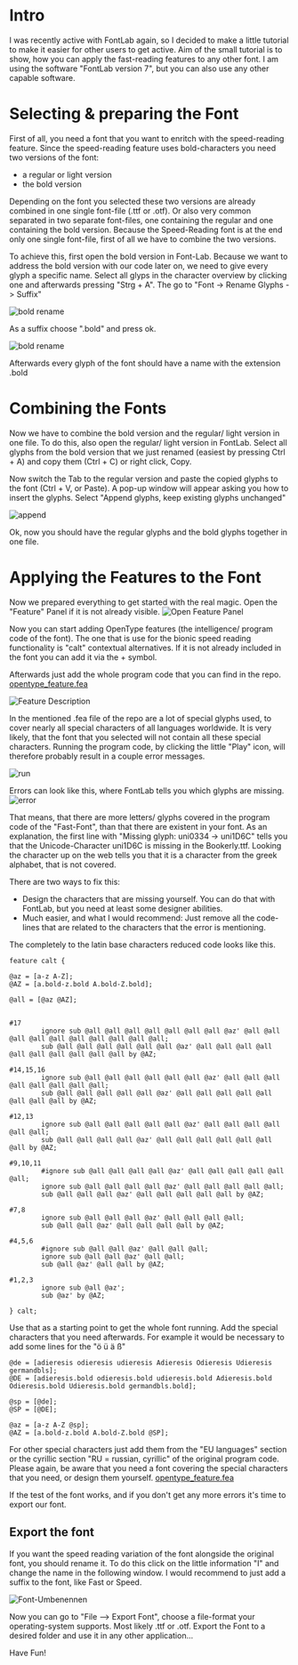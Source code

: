 # Intro
I was recently active with FontLab again, so I decided to make a little tutorial to make it easier for other users to get active.
Aim of the small tutorial is to show, how you can apply the fast-reading features to any other font.
I am using the software "FontLab version 7", but you can also use any other capable software.

# Selecting & preparing the Font

First of all, you need a font that you want to enritch with the speed-reading feature.
Since the speed-reading feature uses bold-characters you need two versions of the font:
- a regular or light version
- the bold version

Depending on the font you selected these two versions are already combined in one single font-file (.ttf or .otf).
Or also very common separated in two separate font-files, one containing the regular and one containing the bold version.
Because the Speed-Reading font is at the end only one single font-file, first of all we have to combine the two versions.

To achieve this, first open the bold version in Font-Lab.
Because we want to address the bold version with our code later on, we need to give every glyph a specific name.
Select all glyps in the character overview by clicking one and afterwards pressing "Strg + A".
The go to "Font -> Rename Glyphs -> Suffix"

![bold rename](https://github.com/user-attachments/assets/dcf3f9df-7b13-432d-a4a5-6b797e590cff)

As a suffix choose ".bold" and press ok.

![bold rename](https://github.com/user-attachments/assets/74732c06-06d9-4ffc-be85-58a23d041554)

Afterwards every glyph of the font should have a name with the extension .bold

# Combining the Fonts
Now we have to combine the bold version and the regular/ light version in one file.
To do this, also open the regular/ light version in FontLab.
Select all glyphs from the bold version that we just renamed (easiest by pressing Ctrl + A) and copy them (Ctrl + C) or right click, Copy.

Now switch the Tab to the regular version and paste the copied glyphs to the font (Ctrl + V, or Paste).
A pop-up window will appear asking you how to insert the glyphs.
Select "Append glyphs, keep existing glyphs unchanged"

![append](https://github.com/user-attachments/assets/feb74a2e-fe71-4ebd-ac21-a8c4a6b01bc9)

Ok, now you should have the regular glyphs and the bold glyphs together in one file.

# Applying the Features to the Font

Now we prepared everything to get started with the real magic.
Open the "Feature" Panel if it is not already visible.
![Open Feature Panel](https://github.com/user-attachments/assets/b2caa1f3-2bde-4349-ac45-7553abb68f4e)

Now you can start adding OpenType features (the intelligence/ program code of the font).
The one that is use for the bionic speed reading functionality is "calt" contextual alternatives.
If it is not already included in the font you can add it via the + symbol.

Afterwards just add the whole program code that you can find in the repo.
[opentype_feature.fea](https://github.com/Born2Root/Fast-Font/blob/main/opentype_feature.fea)

![Feature Description](https://github.com/user-attachments/assets/aa739c59-d70d-487f-ab31-12502da84975)

In the mentioned .fea file of the repo are a lot of special glyphs used, to cover nearly all special characters of all languages worldwide.
It is very likely, that the font that you selected will not contain all these special characters.
Running the program code, by clicking the little "Play" icon, will therefore probably result in a couple error messages.

![run](https://github.com/user-attachments/assets/75cdcb27-b33b-4b26-9e5b-817a4a48bfdd)

Errors can look like this, where FontLab tells you which glyphs are missing.
![error](https://github.com/user-attachments/assets/e68ab725-1ea7-4289-a83a-d28f2d232fe1)

That means, that there are more letters/ glyphs covered in the program code of the "Fast-Font", than that there are existent in your font.
As an explanation, the first line with "Missing glyph: uni0334 -> uni1D6C" tells you that the Unicode-Character uni1D6C is missing in the Bookerly.ttf. Looking the character up on the web tells you that it is a character from the greek alphabet, that is not covered.

There are two ways to fix this:
- Design the characters that are missing yourself. You can do that with FontLab, but you need at least some designer abilities.
- Much easier, and what I would recommend: Just remove all the code-lines that are related to the characters that the error is mentioning.

The completely to the latin base characters reduced code looks like this.

```
feature calt {

@az = [a-z A-Z];
@AZ = [a.bold-z.bold A.bold-Z.bold];

@all = [@az @AZ];
	

#17
		ignore sub @all @all @all @all @all @all @all @az' @all @all @all @all @all @all @all @all @all @all;
		sub @all @all @all @all @all @all @az' @all @all @all @all @all @all @all @all @all @all by @AZ;

#14,15,16
		ignore sub @all @all @all @all @all @all @az' @all @all @all @all @all @all @all @all; 
		sub @all @all @all @all @all @az' @all @all @all @all @all @all @all @all by @AZ;

#12,13
		ignore sub @all @all @all @all @all @az' @all @all @all @all @all @all; 
		sub @all @all @all @all @az' @all @all @all @all @all @all @all by @AZ;

#9,10,11
		#ignore sub @all @all @all @all @az' @all @all @all @all @all @all; 
		ignore sub @all @all @all @all @az' @all @all @all @all @all; 
		sub @all @all @all @az' @all @all @all @all @all by @AZ;

#7,8
		ignore sub @all @all @all @az' @all @all @all @all; 
		sub @all @all @az' @all @all @all @all by @AZ;

#4,5,6
		#ignore sub @all @all @az' @all @all @all; 
		ignore sub @all @all @az' @all @all;
		sub @all @az' @all @all by @AZ;

#1,2,3 
		ignore sub @all @az';
		sub @az' by @AZ;

} calt;
```

Use that as a starting point to get the whole font running. Add the special characters that you need afterwards.
For example it would be necessary to add some lines for the "ö ü ä ß"

```
@de = [adieresis odieresis udieresis Adieresis Odieresis Udieresis germandbls];
@DE = [adieresis.bold odieresis.bold udieresis.bold Adieresis.bold Odieresis.bold Udieresis.bold germandbls.bold];
	
@sp = [@de];
@SP = [@DE];

@az = [a-z A-Z @sp];
@AZ = [a.bold-z.bold A.bold-Z.bold @SP];
```
For other special characters just add them from the "EU languages" section or the cyrillic section "RU = russian, cyrillic" of the original program code.
Please again, be aware that you need a font covering the special characters that you need, or design them yourself.
[opentype_feature.fea](https://github.com/Born2Root/Fast-Font/blob/main/opentype_feature.fea)

If the test of the font works, and if you don't get any more errors it's time to export our font.

## Export the font
If you want the speed reading variation of the font alongside the original font, you should rename it.
To do this click on the little information "I" and change the name in the following window.
I would recommend to just add a suffix to the font, like Fast or Speed.

![Font-Umbenennen](https://github.com/user-attachments/assets/42258ce1-d735-4cc7-bd61-c1dde7f24f87)

Now you can go to "File --> Export Font", choose a file-format your operating-system supports.
Most likely .ttf or .otf.
Export the Font to a desired folder and use it in any other application...

Have Fun!



